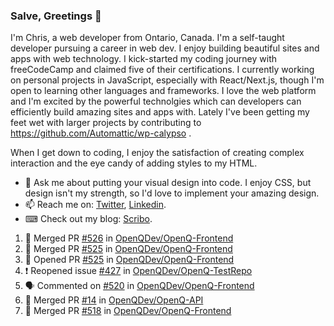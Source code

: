 ### Salve, Greetings 👋

I'm Chris, a web developer from Ontario, Canada. I'm a self-taught developer pursuing a career in web dev. I enjoy building beautiful sites and apps with web technology.
I kick-started my coding journey with freeCodeCamp and claimed five of their certifications.  I currently working on personal projects in JavaScript, especially with React/Next.js, though I'm open to learning other languages and frameworks. I love the web platform and I'm excited by the powerful technolgies which can developers can efficiently build amazing sites and apps with. Lately I've been getting my feet wet with larger projects by contributing to https://github.com/Automattic/wp-calypso .

When I get down to coding, I enjoy the satisfaction of creating complex interaction and the eye candy of adding styles to my HTML. 

- 💬 Ask me about putting your visual design into code. I enjoy CSS, but design isn't my strength, so I'd love to implement your amazing design.
- 📫 Reach me on: [Twitter](https://twitter.com/Christo28120856), [Linkedin](https://www.linkedin.com/in/christopher-stevers-07b9a5204/).
- ⌨ Check out my blog: [Scribo](https://christopherstevers.cf).
<!--
**Christopher-Stevers/Christopher-Stevers** is a ✨ _special_ ✨ repository because its `README.md` (this file) appears on your GitHub profile.

Here are some ideas to get you started:

- 🔭 I’m currently working on ...
- 🌱 I’m currently learning ...
- 👯 I’m looking to collaborate on ...
- 🤔 I’m looking for help with ...
- 😄 Pronouns: ...
- ⚡ Fun fact: ...
-->

<!--START_SECTION:activity-->
1. 🎉 Merged PR [#526](https://github.com/OpenQDev/OpenQ-Frontend/pull/526) in [OpenQDev/OpenQ-Frontend](https://github.com/OpenQDev/OpenQ-Frontend)
2. 🎉 Merged PR [#525](https://github.com/OpenQDev/OpenQ-Frontend/pull/525) in [OpenQDev/OpenQ-Frontend](https://github.com/OpenQDev/OpenQ-Frontend)
3. 💪 Opened PR [#525](https://github.com/OpenQDev/OpenQ-Frontend/pull/525) in [OpenQDev/OpenQ-Frontend](https://github.com/OpenQDev/OpenQ-Frontend)
4. ❗️ Reopened issue [#427](https://github.com/OpenQDev/OpenQ-TestRepo/issues/427) in [OpenQDev/OpenQ-TestRepo](https://github.com/OpenQDev/OpenQ-TestRepo)
5. 🗣 Commented on [#520](https://github.com/OpenQDev/OpenQ-Frontend/issues/520) in [OpenQDev/OpenQ-Frontend](https://github.com/OpenQDev/OpenQ-Frontend)
6. 🎉 Merged PR [#14](https://github.com/OpenQDev/OpenQ-API/pull/14) in [OpenQDev/OpenQ-API](https://github.com/OpenQDev/OpenQ-API)
7. 🎉 Merged PR [#518](https://github.com/OpenQDev/OpenQ-Frontend/pull/518) in [OpenQDev/OpenQ-Frontend](https://github.com/OpenQDev/OpenQ-Frontend)
<!--END_SECTION:activity-->
